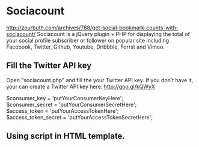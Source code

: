 Sociacount
==========
http://zourbuth.com/archives/788/get-social-bookmark-counts-with-sociacount/
Sociacount is a jQuery plugin + PHP for displaying the total of your social profile subscriber or follower on popular site 
including Facebook, Twitter, Github, Youtube, Dribbble, Forrst and Vimeo.

Fill the Twitter API key
----------
Open "sociacount.php" and fill the your Twitter API key. 
If you don’t have it, your can create a Twitter API key here:
http://goo.gl/kQWyX

$consumer_key        = 'putYourConsumerKeyHere';  
$consumer_secret     = 'putYourConsumerSecretHere';  
$access_token        = 'putYourAccessTokenHere';  
$access_token_secret = 'putYourAccessTokenSecretHere';  


Using script in HTML template.
----------
<script type="text/javascript" src="http://code.jquery.com/jquery-latest.min.js"></script>  
<script type="text/javascript" src="jquery.sociacount.js"></script>  
<script type="text/javascript">   
	$(document).ready(function() {  
		$("#social").sociacount({  
			facebook: 'forbes',  
			twitter: 'forbes',  
			youtube: 'forbes',  
			dribbble: 'frogandcode',  
			forrst: 'kyle',  
			github: 'fat',  
			vimeo: 'soxiam',  
			ajaxurl: window.location.pathname+'sociacount.php'  
		});  
	});  
</script>  

